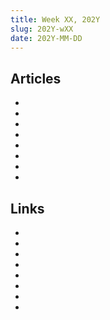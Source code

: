 ```yaml
---
title: Week XX, 202Y
slug: 202Y-wXX
date: 202Y-MM-DD
---
```


## Articles

- []()
- []()
- []()
- []()
- []()
- []()
- []()
- []()

## Links

- []()
- []()
- []()
- []()
- []()
- []()
- []()
- []()
